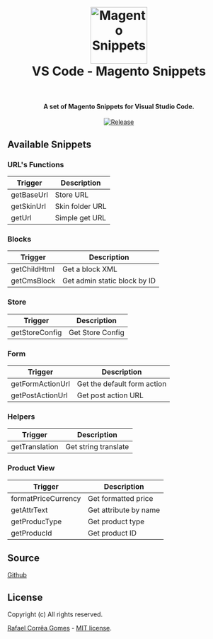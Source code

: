 <h1 align="center">
  <br>
    <img src="https://cdn.rawgit.com/rafaelstz/magento-snippets-visualstudio/master/images/icon.png" alt="Magento Snippets" width="128" height="128">
  <br>
  VS Code - Magento Snippets
  <br>
  <br>
</h1>

<h4 align="center">A set of Magento Snippets for Visual Studio Code.</h4>

<p align="center">  
  <a href="https://github.com/rafaelstz/magento-snippets-visualstudio/releases"><img src="https://img.shields.io/github/release/rafaelstz/magento-snippets-visualstudio.svg" alt="Release"></a>       
</p>

## Available Snippets

### URL's Functions

Trigger | Description
--- | ---
getBaseUrl | Store URL
getSkinUrl | Skin folder URL
getUrl | Simple get URL

### Blocks

Trigger | Description
--- | ---
getChildHtml | Get a block XML
getCmsBlock | Get admin static block by ID

### Store

Trigger | Description
--- | ---
getStoreConfig | Get Store Config

### Form

Trigger | Description
--- | ---
getFormActionUrl | Get the default form action
getPostActionUrl | Get post action URL

### Helpers

Trigger | Description
--- | ---
getTranslation | Get string translate

### Product View

Trigger | Description
--- | ---
formatPriceCurrency | Get formatted price
getAttrText | Get attribute by name
getProducType | Get product type
getProducId | Get product ID

## Source

[Github](https://github.com/rafaelstz/magento-snippets-visualstudio)

## License

Copyright (c) All rights reserved.

[Rafael Corrêa Gomes](https://github.com/rafaelstz) - [MIT license](http://opensource.org/licenses/MIT).
